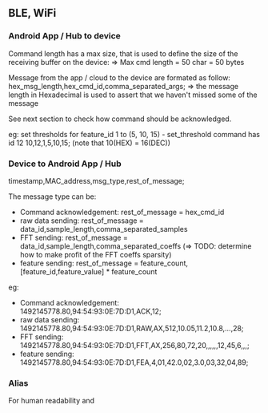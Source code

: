 
## BLE, WiFi ##

### Android App / Hub to device ###

Command length has a max size, that is used to define the size of the receiving buffer on the device:
=> Max cmd length = 50 char = 50 bytes

Message from the app / cloud to the device are formated as follow:
hex_msg_length,hex_cmd_id,comma_separated_args;
=> the message length in Hexadecimal is used to assert that we haven't missed some of the message

See next section to check how command should be acknowledged.

eg: set thresholds for feature_id 1 to (5, 10, 15) - set_threshold command has id 12
10,12,1,5,10,15;
(note that 10(HEX) = 16(DEC))

### Device to Android App / Hub ###


timestamp,MAC_address,msg_type,rest_of_message;

The message type can be:
- Command acknowledgement: rest_of_message = hex_cmd_id
- raw data sending: rest_of_message = data_id,sample_length,comma_separated_samples
- FFT sending: rest_of_message = data_id,sample_length,comma_separated_coeffs (=> TODO: determine how to make profit of the FFT coeffs sparsity)
- feature sending: rest_of_message = feature_count,[feature_id,feature_value] * feature_count

eg:
- Command acknowledgement: 1492145778.80,94:54:93:0E:7D:D1,ACK,12;
- raw data sending: 1492145778.80,94:54:93:0E:7D:D1,RAW,AX,512,10.05,11.2,10.8,...,28;
- FFT sending: 1492145778.80,94:54:93:0E:7D:D1,FFT,AX,256,80,72,20,,,,,,12,45,6,,,;
- feature sending: 1492145778.80,94:54:93:0E:7D:D1,FEA,4,01,42.0,02,3.0,03,32,04,89;


### Alias ###
For human readability and 

